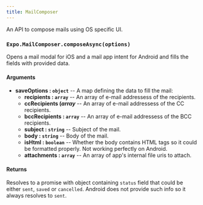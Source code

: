 ```yaml
---
title: MailComposer
---
```


An API to compose mails using OS specific UI.

### `Expo.MailComposer.composeAsync(options)`

Opens a mail modal for iOS and a mail app intent for Android and fills the fields with provided data. 

#### Arguments

-  **saveOptions : `object`** -- A map defining the data to fill the mail:
    -   **recipients : `array`** -- An array of e-mail addressess of the recipients.
    -   **ccRecipients (_array_** -- An array of e-mail addressess of the CC recipients.
    -   **bccRecipients : `array`** -- An array of e-mail addressess of the BCC recipients.
    -   **subject : `string`** -- Subject of the mail.
    -   **body : `string`** -- Body of the mail.
    -   **isHtml : `boolean`** -- Whether the body contains HTML tags so it could be formatted properly. Not working perfectly on Android.
    -   **attachments : `array`** -- An array of app's internal file uris to attach.

#### Returns

Resolves to a promise with object containing `status` field that could be either `sent`, `saved` or `cancelled`. Android does not provide such info so it always resolves to `sent`.
